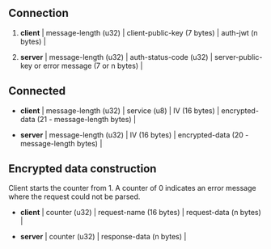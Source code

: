 ## Connection
1) **client** | message-length (u32) | client-public-key (7 bytes) | auth-jwt (n bytes) |

2) **server** | message-length (u32) | auth-status-code (u32) | server-public-key or error message (7 or n bytes) |

## Connected
* **client** | message-length (u32) | service (u8) | IV (16 bytes) | encrypted-data (21 - message-length bytes) |

* **server** | message-length (u32) | IV (16 bytes) | encrypted-data (20 - message-length bytes) |

## Encrypted data construction
Client starts the counter from 1. A counter of 0 indicates an error message where the request could not be parsed.

* **client** | counter (u32) | request-name (16 bytes) | request-data (n bytes) |

* **server** | counter (u32) | response-data (n bytes) |